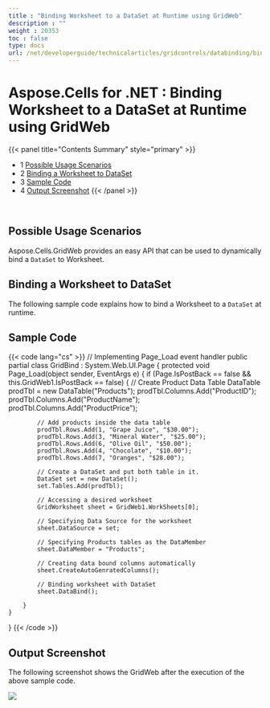 ```yaml
---
title : "Binding Worksheet to a DataSet at Runtime using GridWeb" 
description : "" 
weight : 20353 
toc : false
type: docs
url: /net/developerguide/technicalarticles/gridcontrols/databinding/binding+worksheet+to+a+dataset+at+runtime+using+gridweb/
---
```


# Aspose.Cells for .NET : Binding Worksheet to a DataSet at Runtime using GridWeb


{{< panel title="Contents Summary" style="primary" >}}
*   1 [Possible Usage Scenarios](#possible-usage-scenarios)
*   2 [Binding a Worksheet to DataSet](#binding-a-worksheet-to-dataset)
*   3 [Sample Code](#sample-code)
*   4 [Output Screenshot](#output-screenshot)
{{< /panel >}}
 

 

## Possible Usage Scenarios

Aspose.Cells.GridWeb provides an easy API that can be used to dynamically bind a `DataSet` to Worksheet.

## Binding a Worksheet to DataSet

The following sample code explains how to bind a Worksheet to a `DataSet` at runtime.

## Sample Code

{{< code lang="cs" >}}
// Implementing Page_Load event handler
public partial class GridBind : System.Web.UI.Page
{
    protected void Page_Load(object sender, EventArgs e)
    {
        if (Page.IsPostBack == false && this.GridWeb1.IsPostBack == false)
        {
            // Create Product Data Table
            DataTable prodTbl = new DataTable("Products");
            prodTbl.Columns.Add("ProductID");
            prodTbl.Columns.Add("ProductName");
            prodTbl.Columns.Add("ProductPrice");

            // Add products inside the data table
            prodTbl.Rows.Add(1, "Grape Juice", "$30.00");
            prodTbl.Rows.Add(3, "Mineral Water", "$25.00");
            prodTbl.Rows.Add(6, "Olive Oil", "$50.00");
            prodTbl.Rows.Add(4, "Chocolate", "$10.00");
            prodTbl.Rows.Add(7, "Oranges", "$28.00");

            // Create a DataSet and put both table in it.
            DataSet set = new DataSet();
            set.Tables.Add(prodTbl);

            // Accessing a desired worksheet
            GridWorksheet sheet = GridWeb1.WorkSheets[0];

            // Specifying Data Source for the worksheet
            sheet.DataSource = set;

            // Specifying Products tables as the DataMember
            sheet.DataMember = "Products";

            // Creating data bound columns automatically
            sheet.CreateAutoGenratedColumns();

            // Binding worksheet with DataSet
            sheet.DataBind();

        }
    }
}
{{< /code >}}

## Output Screenshot

The following screenshot shows the GridWeb after the execution of the above sample code.

![](https://docs2.aspose.com/cells/net/attachments/22546721/22774112.png)

